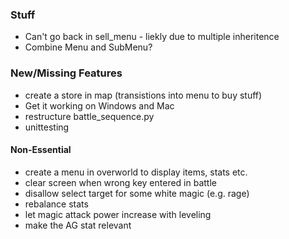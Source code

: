 ### Stuff
- Can't go back in sell\_menu - liekly due to multiple inheritence
- Combine Menu and SubMenu?

### New/Missing Features
- create a store in map (transistions into menu to buy stuff)
- Get it working on Windows and Mac
- restructure battle\_sequence.py
- unittesting

#### Non-Essential
- create a menu in overworld to display items, stats etc.
- clear screen when wrong key entered in battle
- disallow select target for some white magic (e.g. rage)
- rebalance stats
- let magic attack power increase with leveling
- make the AG stat relevant
